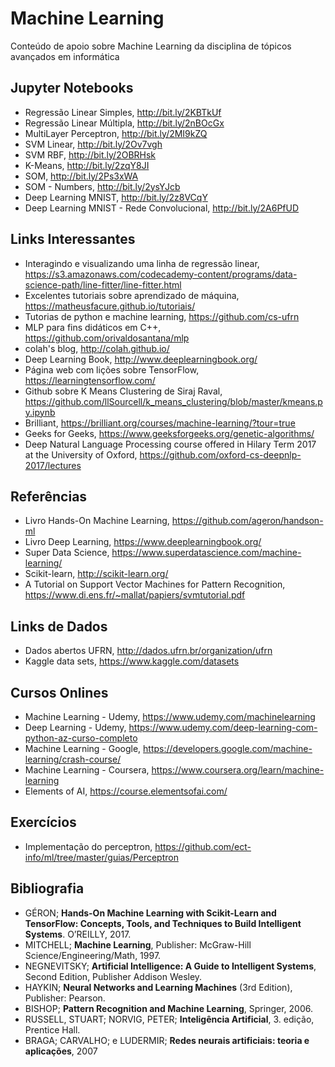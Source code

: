 # Machine Learning
Conteúdo de apoio sobre Machine Learning da disciplina de tópicos avançados em informática 

## Jupyter Notebooks
* Regressão Linear Simples, http://bit.ly/2KBTkUf 
* Regressão Linear Múltipla, http://bit.ly/2nBOcGx
* MultiLayer Perceptron, http://bit.ly/2MI9kZQ 
* SVM Linear, http://bit.ly/2Ov7vgh
* SVM RBF, http://bit.ly/2OBRHsk
* K-Means, http://bit.ly/2zqY8JI 
* SOM, http://bit.ly/2Ps3xWA 
* SOM - Numbers, http://bit.ly/2ysYJcb 
* Deep Learning MNIST, http://bit.ly/2z8VCqY 
* Deep Learning MNIST - Rede Convolucional, http://bit.ly/2A6PfUD

## Links Interessantes 
* Interagindo e visualizando uma linha de regressão linear, https://s3.amazonaws.com/codecademy-content/programs/data-science-path/line-fitter/line-fitter.html
* Excelentes tutoriais sobre aprendizado de máquina, https://matheusfacure.github.io/tutoriais/ 
* Tutorias de python e machine learning, https://github.com/cs-ufrn 
* MLP para fins didáticos em C++, https://github.com/orivaldosantana/mlp 
* colah's blog, http://colah.github.io/ 
* Deep Learning Book, http://www.deeplearningbook.org/ 
* Página web com lições sobre TensorFlow, https://learningtensorflow.com/ 
* Github sobre K Means Clustering de Siraj Raval, https://github.com/llSourcell/k_means_clustering/blob/master/kmeans.py.ipynb 
* Brilliant, https://brilliant.org/courses/machine-learning/?tour=true 
* Geeks for Geeks, https://www.geeksforgeeks.org/genetic-algorithms/
*  Deep Natural Language Processing course offered in Hilary Term 2017 at the University of Oxford, https://github.com/oxford-cs-deepnlp-2017/lectures

## Referências 

* Livro Hands-On Machine Learning,  https://github.com/ageron/handson-ml 
* Livro Deep Learning, https://www.deeplearningbook.org/
* Super Data Science, https://www.superdatascience.com/machine-learning/ 
* Scikit-learn, http://scikit-learn.org/ 
* A Tutorial on Support Vector Machines for Pattern Recognition, https://www.di.ens.fr/~mallat/papiers/svmtutorial.pdf

## Links de Dados 
* Dados abertos UFRN, http://dados.ufrn.br/organization/ufrn
* Kaggle data sets, https://www.kaggle.com/datasets

## Cursos Onlines 

* Machine Learning - Udemy, https://www.udemy.com/machinelearning
* Deep Learning - Udemy, https://www.udemy.com/deep-learning-com-python-az-curso-completo 
* Machine Learning - Google, https://developers.google.com/machine-learning/crash-course/
* Machine Learning - Coursera, https://www.coursera.org/learn/machine-learning
* Elements of AI, https://course.elementsofai.com/ 

## Exercícios
* Implementação do perceptron, https://github.com/ect-info/ml/tree/master/guias/Perceptron 

## Bibliografia 

* GÉRON; **Hands-On Machine Learning with Scikit-Learn and TensorFlow: Concepts, Tools, and Techniques to Build Intelligent Systems**. O’REILLY, 2017.
* MITCHELL; **Machine Learning**, Publisher: McGraw-Hill Science/Engineering/Math, 1997.
* NEGNEVITSKY; **Artificial Intelligence: A Guide to Intelligent Systems**, Second Edition, Publisher Addison Wesley.
* HAYKIN; **Neural Networks and Learning Machines** (3rd Edition), Publisher: Pearson. 
* BISHOP; **Pattern Recognition and Machine Learning**, Springer, 2006. 
* RUSSELL, STUART; NORVIG, PETER; **Inteligência Artificial**, 3. edição, Prentice Hall.
* BRAGA; CARVALHO; e LUDERMIR;  **Redes neurais artificiais: teoria e aplicações**, 2007


